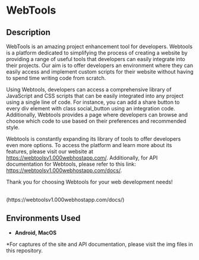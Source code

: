 <h1>WebTools</h1>


<h2>Description</h2>
WebTools is an amazing project enhancement tool for developers. Webtools is a platform dedicated to simplifying the process of creating a website by providing a range of useful tools that developers can easily integrate into their projects. Our aim is to offer developers an environment where they can easily access and implement custom scripts for their website without having to spend time writing code from scratch.

Using Webtools, developers can access a comprehensive library of JavaScript and CSS scripts that can be easily integrated into any project using a single line of code. For instance, you can add a share button to every div element with class social_button using an integration code. Additionally, Webtools provides a page where developers can browse and choose which code to use based on their preferences and recommended style.

Webtools is constantly expanding its library of tools to offer developers even more options. To access the platform and learn more about its features, please visit our website at https://webtoolsv1.000webhostapp.com/. Additionally, for API documentation for Webtools, please refer to this link: https://webtoolsv1.000webhostapp.com/docs/.

Thank you for choosing Webtools for your web development needs!


<br />
(https://webtoolsv1.000webhostapp.com/docs/)



<h2>Environments Used </h2>

- <b>Android, MacOS</b> 

*For captures of the site and API documentation, please visit the img files in this repository.
<!--
 ```diff
- text in red
+ text in green
! text in orange
# text in gray
@@ text in purple (and bold)@@
```
--!>
